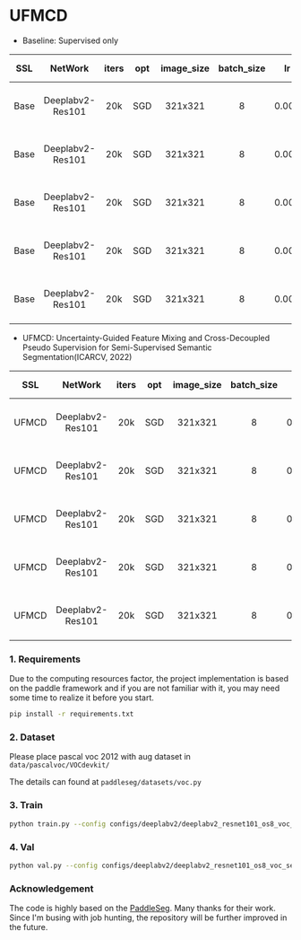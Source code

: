 # UFMCD

- Baseline: Supervised only

|SSL|NetWork |iters|opt|image_size|batch_size|lr|dataset|label_ratio|memory|card|best mIou|weight|
|:---:| :---: | :---: | :---: | :---: | :---: | :---: | :---: |:---: | :---: | :---: | :---: | :---: |
|Base|Deeplabv2-Res101|20k|SGD|321x321|8|0.001|Pascal VOC2012+Aug|0.5|16G|1*V100|77.00|[https://pan.baidu.com/s/1Go3Vc-7ZNc899VaSik77yw?pwd=im47](https://pan.baidu.com/s/1Go3Vc-7ZNc899VaSik77yw?pwd=im47)|
|Base|Deeplabv2-Res101|20k|SGD|321x321|8|0.001|Pascal VOC2012+Aug|0.25|16G|1*V100|75.97|[https://pan.baidu.com/s/1Go3Vc-7ZNc899VaSik77yw?pwd=im47](https://pan.baidu.com/s/1Go3Vc-7ZNc899VaSik77yw?pwd=im47)|
|Base|Deeplabv2-Res101|20k|SGD|321x321|8|0.001|Pascal VOC2012+Aug|0.125|16G|1*V100|74.85|[https://pan.baidu.com/s/1Go3Vc-7ZNc899VaSik77yw?pwd=im47](https://pan.baidu.com/s/1Go3Vc-7ZNc899VaSik77yw?pwd=im47)|
|Base|Deeplabv2-Res101|20k|SGD|321x321|8|0.001|Pascal VOC2012+Aug|0.0625|16G|1*V100|73.23|[https://pan.baidu.com/s/1Go3Vc-7ZNc899VaSik77yw?pwd=im47](https://pan.baidu.com/s/1Go3Vc-7ZNc899VaSik77yw?pwd=im47)|
|Base|Deeplabv2-Res101|20k|SGD|321x321|8|0.001|Pascal VOC2012+Aug|0.03125|16G|1*V100|70.80|[https://pan.baidu.com/s/1Go3Vc-7ZNc899VaSik77yw?pwd=im47](https://pan.baidu.com/s/1Go3Vc-7ZNc899VaSik77yw?pwd=im47)|

- UFMCD: Uncertainty-Guided Feature Mixing and Cross-Decoupled Pseudo Supervision for Semi-Supervised Semantic Segmentation(ICARCV, 2022)

|SSL|NetWork |iters|opt|image_size|batch_size|lr|dataset|label_ratio|memory|card|best mIou|weight|
|:---:| :---: | :---: | :---: | :---: | :---: | :---: | :---: |:---: | :---: | :---: | :---: | :---: |
|UFMCD|Deeplabv2-Res101|20k|SGD|321x321|8|0.001|Pascal VOC2012+Aug|0.5|28G|1*V100|78.11|[https://pan.baidu.com/s/1qgyR8TizU9-KRFTt1jA_Mw?pwd=dzfr](https://pan.baidu.com/s/1qgyR8TizU9-KRFTt1jA_Mw?pwd=dzfr)|
|UFMCD|Deeplabv2-Res101|20k|SGD|321x321|8|0.001|Pascal VOC2012+Aug|0.25|28G|1*V100|78.08|[https://pan.baidu.com/s/1qgyR8TizU9-KRFTt1jA_Mw?pwd=dzfr](https://pan.baidu.com/s/1qgyR8TizU9-KRFTt1jA_Mw?pwd=dzfr)|
|UFMCD|Deeplabv2-Res101|20k|SGD|321x321|8|0.001|Pascal VOC2012+Aug|0.125|28G|1*V100|77.52|[https://pan.baidu.com/s/1qgyR8TizU9-KRFTt1jA_Mw?pwd=dzfr](https://pan.baidu.com/s/1qgyR8TizU9-KRFTt1jA_Mw?pwd=dzfr)|
|UFMCD|Deeplabv2-Res101|20k|SGD|321x321|8|0.001|Pascal VOC2012+Aug|0.0625|28G|1*V100|76.95|[https://pan.baidu.com/s/1qgyR8TizU9-KRFTt1jA_Mw?pwd=dzfr](https://pan.baidu.com/s/1qgyR8TizU9-KRFTt1jA_Mw?pwd=dzfr)|
|UFMCD|Deeplabv2-Res101|20k|SGD|321x321|8|0.001|Pascal VOC2012+Aug|0.03125|28G|1*V100|76.92|[https://pan.baidu.com/s/1qgyR8TizU9-KRFTt1jA_Mw?pwd=dzfr](https://pan.baidu.com/s/1qgyR8TizU9-KRFTt1jA_Mw?pwd=dzfr)|


### 1. Requirements
Due to the computing resources factor, the project implementation is based on the paddle framework and if you are not familiar with it, you may need some time to realize it before you start.
```bash
pip install -r requirements.txt
```

### 2. Dataset
Please place pascal voc 2012 with aug dataset in `data/pascalvoc/VOCdevkit/`

The details can found at `paddleseg/datasets/voc.py`

### 3. Train
```bash
python train.py --config configs/deeplabv2/deeplabv2_resnet101_os8_voc_semi_321x321_20k.yml --device=0 --label_ratio 0.125 --ssl_method UFMCD --num_workers 0 --use_vdl --do_eval --save_interval 1000 --save_dir deeplabv2_res101_voc_0.125_20k
```

### 4. Val
```bash
python val.py --config configs/deeplabv2/deeplabv2_resnet101_os8_voc_semi_321x321_20k.yml --model_path deeplabv2_res101_voc_0.125_20k/best_model/model.pdparams
```

### Acknowledgement
The code is highly based on the [PaddleSeg](https://github.com/PaddlePaddle/PaddleSeg). 
Many thanks for their work.
Since I'm busing with job hunting, the repository will be further improved in the future.




